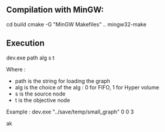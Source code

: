 ## Compilation with MinGW:

cd build
cmake -G "MinGW Makefiles" ..
mingw32-make

## Execution

dev.exe path alg s t

Where : 
- path is the string for loading the graph
- alg is the choice of the alg : 0 for FIFO, 1 for Hyper volume
- s is the source node
- t is the objective node

Example : dev.exe "../save/temp/small_graph" 0 0 3

ak
